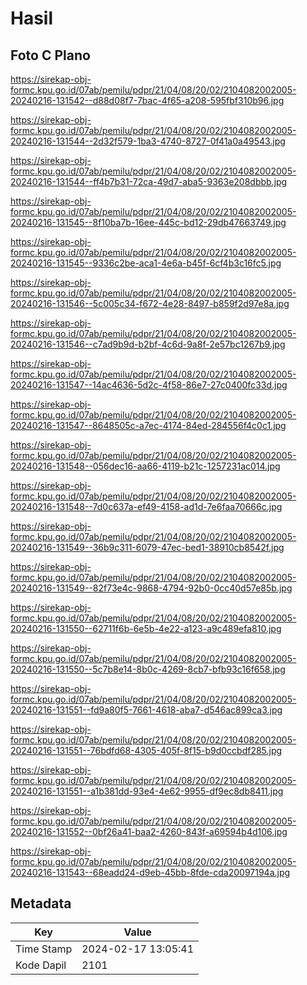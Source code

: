 # Hasil

## Foto C Plano

https://sirekap-obj-formc.kpu.go.id/07ab/pemilu/pdpr/21/04/08/20/02/2104082002005-20240216-131542--d88d08f7-7bac-4f65-a208-595fbf310b96.jpg

https://sirekap-obj-formc.kpu.go.id/07ab/pemilu/pdpr/21/04/08/20/02/2104082002005-20240216-131544--2d32f579-1ba3-4740-8727-0f41a0a49543.jpg

https://sirekap-obj-formc.kpu.go.id/07ab/pemilu/pdpr/21/04/08/20/02/2104082002005-20240216-131544--ff4b7b31-72ca-49d7-aba5-9363e208dbbb.jpg

https://sirekap-obj-formc.kpu.go.id/07ab/pemilu/pdpr/21/04/08/20/02/2104082002005-20240216-131545--8f10ba7b-16ee-445c-bd12-29db47663749.jpg

https://sirekap-obj-formc.kpu.go.id/07ab/pemilu/pdpr/21/04/08/20/02/2104082002005-20240216-131545--9336c2be-aca1-4e6a-b45f-6cf4b3c16fc5.jpg

https://sirekap-obj-formc.kpu.go.id/07ab/pemilu/pdpr/21/04/08/20/02/2104082002005-20240216-131546--5c005c34-f672-4e28-8497-b859f2d97e8a.jpg

https://sirekap-obj-formc.kpu.go.id/07ab/pemilu/pdpr/21/04/08/20/02/2104082002005-20240216-131546--c7ad9b9d-b2bf-4c6d-9a8f-2e57bc1267b9.jpg

https://sirekap-obj-formc.kpu.go.id/07ab/pemilu/pdpr/21/04/08/20/02/2104082002005-20240216-131547--14ac4636-5d2c-4f58-86e7-27c0400fc33d.jpg

https://sirekap-obj-formc.kpu.go.id/07ab/pemilu/pdpr/21/04/08/20/02/2104082002005-20240216-131547--8648505c-a7ec-4174-84ed-284556f4c0c1.jpg

https://sirekap-obj-formc.kpu.go.id/07ab/pemilu/pdpr/21/04/08/20/02/2104082002005-20240216-131548--056dec16-aa66-4119-b21c-1257231ac014.jpg

https://sirekap-obj-formc.kpu.go.id/07ab/pemilu/pdpr/21/04/08/20/02/2104082002005-20240216-131548--7d0c637a-ef49-4158-ad1d-7e6faa70666c.jpg

https://sirekap-obj-formc.kpu.go.id/07ab/pemilu/pdpr/21/04/08/20/02/2104082002005-20240216-131549--36b9c311-6079-47ec-bed1-38910cb8542f.jpg

https://sirekap-obj-formc.kpu.go.id/07ab/pemilu/pdpr/21/04/08/20/02/2104082002005-20240216-131549--82f73e4c-9868-4794-92b0-0cc40d57e85b.jpg

https://sirekap-obj-formc.kpu.go.id/07ab/pemilu/pdpr/21/04/08/20/02/2104082002005-20240216-131550--62711f6b-6e5b-4e22-a123-a9c489efa810.jpg

https://sirekap-obj-formc.kpu.go.id/07ab/pemilu/pdpr/21/04/08/20/02/2104082002005-20240216-131550--5c7b8e14-8b0c-4269-8cb7-bfb93c16f658.jpg

https://sirekap-obj-formc.kpu.go.id/07ab/pemilu/pdpr/21/04/08/20/02/2104082002005-20240216-131551--fd9a80f5-7661-4618-aba7-d546ac899ca3.jpg

https://sirekap-obj-formc.kpu.go.id/07ab/pemilu/pdpr/21/04/08/20/02/2104082002005-20240216-131551--76bdfd68-4305-405f-8f15-b9d0ccbdf285.jpg

https://sirekap-obj-formc.kpu.go.id/07ab/pemilu/pdpr/21/04/08/20/02/2104082002005-20240216-131551--a1b381dd-93e4-4e62-9955-df9ec8db8411.jpg

https://sirekap-obj-formc.kpu.go.id/07ab/pemilu/pdpr/21/04/08/20/02/2104082002005-20240216-131552--0bf26a41-baa2-4260-843f-a69594b4d106.jpg

https://sirekap-obj-formc.kpu.go.id/07ab/pemilu/pdpr/21/04/08/20/02/2104082002005-20240216-131543--68eadd24-d9eb-45bb-8fde-cda20097194a.jpg


## Metadata

| Key        | Value               |
| ---------- | ------------------- |
| Time Stamp | 2024-02-17 13:05:41 |
| Kode Dapil | 2101                |



